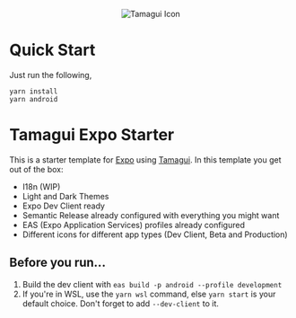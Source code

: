 <p align="center">
  <img src="https://github.com/ivopr/tamagui-expo/blob/main/assets/icons/icon.png" alt="Tamagui Icon"/>
</p>

# Quick Start
Just run the following,
```
yarn install 
yarn android
```
# Tamagui Expo Starter
This is a starter template for [Expo](https://expo.dev) using [Tamagui](https://tamagui.dev).
In this template you get out of the box:
- I18n (WIP)
- Light and Dark Themes
- Expo Dev Client ready
- Semantic Release already configured with everything you might want
- EAS (Expo Application Services) profiles already configured
- Different icons for different app types (Dev Client, Beta and Production)

## Before you run...
1. Build the dev client with `eas build -p android --profile development`
1. If you're in WSL, use the `yarn wsl` command, else `yarn start` is your default choice. Don't forget to add `--dev-client` to it.

